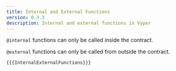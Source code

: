 ```yaml
---
title: Internal and External Functions
version: 0.3.3
description: Internal and external functions in Vyper
---
```


`@internal` functions can only be called inside the contract.

`@external` functions can only be called from outside the contract.

```vyper
{{{InternalExternalFunctions}}}
```
